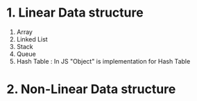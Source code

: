# 1. Linear Data structure

1. Array
2. Linked List
3. Stack
4. Queue
5. Hash Table : In JS "Object" is implementation for Hash Table

# 2. Non-Linear Data structure
